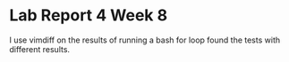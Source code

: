 # Lab Report 4 Week 8

I use vimdiff on the results of running a bash for loop found the tests with different results.




